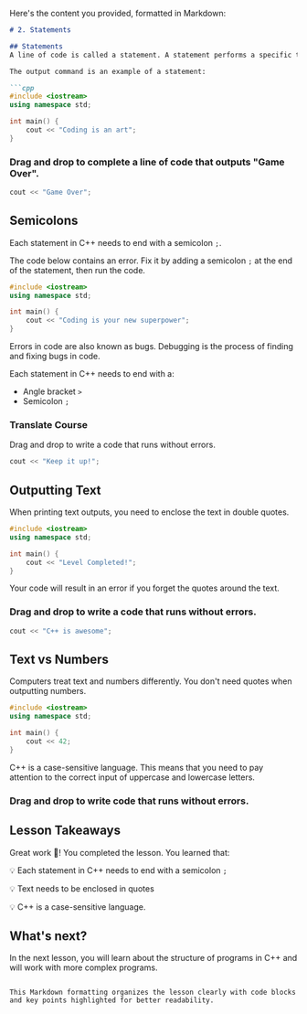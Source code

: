 Here's the content you provided, formatted in Markdown:

```markdown
# 2. Statements

## Statements
A line of code is called a statement. A statement performs a specific task.

The output command is an example of a statement:

```cpp
#include <iostream>
using namespace std;

int main() {
    cout << "Coding is an art";
}
```

### Drag and drop to complete a line of code that outputs "Game Over".

```cpp
cout << "Game Over";
```

## Semicolons
Each statement in C++ needs to end with a semicolon `;`.

The code below contains an error. Fix it by adding a semicolon `;` at the end of the statement, then run the code.

```cpp
#include <iostream>
using namespace std;

int main() {
    cout << "Coding is your new superpower";
}
```

Errors in code are also known as bugs. Debugging is the process of finding and fixing bugs in code.

Each statement in C++ needs to end with a:

- Angle bracket `>`
- Semicolon `;`

### Translate Course
Drag and drop to write a code that runs without errors.

```cpp
cout << "Keep it up!";
```

## Outputting Text
When printing text outputs, you need to enclose the text in double quotes.

```cpp
#include <iostream>
using namespace std;

int main() {
    cout << "Level Completed!";
}
```

Your code will result in an error if you forget the quotes around the text.

### Drag and drop to write a code that runs without errors.

```cpp
cout << "C++ is awesome";
```

## Text vs Numbers
Computers treat text and numbers differently. You don't need quotes when outputting numbers.

```cpp
#include <iostream>
using namespace std;

int main() {
    cout << 42;
}
```

C++ is a case-sensitive language. This means that you need to pay attention to the correct input of uppercase and lowercase letters.

### Drag and drop to write code that runs without errors.

## Lesson Takeaways
Great work 🎯! You completed the lesson. You learned that:

💡 Each statement in C++ needs to end with a semicolon `;`

💡 Text needs to be enclosed in quotes

💡 C++ is a case-sensitive language.

## What's next?
In the next lesson, you will learn about the structure of programs in C++ and will work with more complex programs.
```

This Markdown formatting organizes the lesson clearly with code blocks and key points highlighted for better readability.